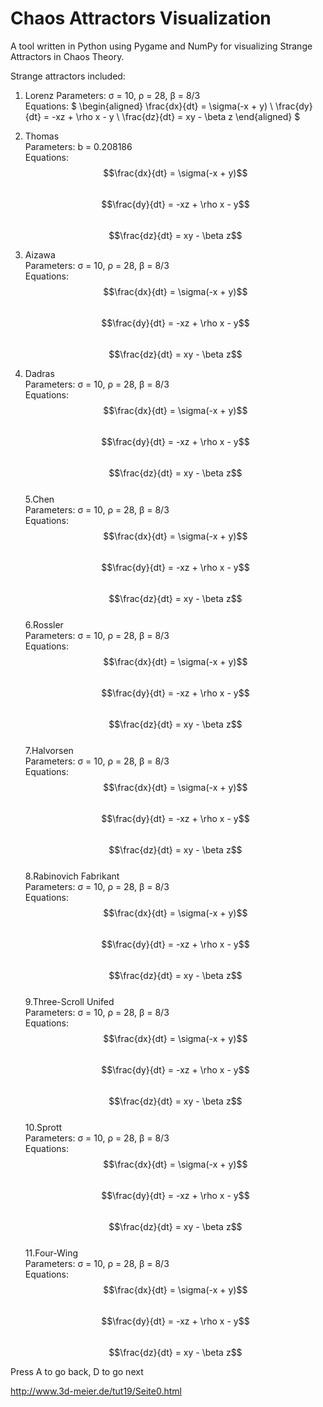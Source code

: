 # Chaos Attractors Visualization

A tool written in Python using Pygame and NumPy for visualizing Strange Attractors
in Chaos Theory.  
  
Strange attractors included:  
1. Lorenz 
    Parameters: σ = 10, ρ = 28, β = 8/3  
    Equations:
    $
    \begin{aligned}
    \frac{dx}{dt} = \sigma(-x + y) \\
    \frac{dy}{dt} = -xz + \rho x - y \\
    \frac{dz}{dt} = xy - \beta z
    \end{aligned}
    $

2. Thomas  
    Parameters: b = 0.208186  
    Equations:   
        $$\frac{dx}{dt} = \sigma(-x + y)$$  
        $$\frac{dy}{dt} = -xz + \rho x - y$$  
        $$\frac{dz}{dt} = xy - \beta z$$  
3. Aizawa  
    Parameters: σ = 10, ρ = 28, β = 8/3  
    Equations:   
        $$\frac{dx}{dt} = \sigma(-x + y)$$  
        $$\frac{dy}{dt} = -xz + \rho x - y$$  
        $$\frac{dz}{dt} = xy - \beta z$$  
4. Dadras  
    Parameters: σ = 10, ρ = 28, β = 8/3  
    Equations:   
        $$\frac{dx}{dt} = \sigma(-x + y)$$  
        $$\frac{dy}{dt} = -xz + \rho x - y$$  
        $$\frac{dz}{dt} = xy - \beta z$$  
5.Chen  
    Parameters: σ = 10, ρ = 28, β = 8/3  
    Equations:   
        $$\frac{dx}{dt} = \sigma(-x + y)$$  
        $$\frac{dy}{dt} = -xz + \rho x - y$$  
        $$\frac{dz}{dt} = xy - \beta z$$  
6.Rossler  
    Parameters: σ = 10, ρ = 28, β = 8/3  
    Equations:   
        $$\frac{dx}{dt} = \sigma(-x + y)$$  
        $$\frac{dy}{dt} = -xz + \rho x - y$$  
        $$\frac{dz}{dt} = xy - \beta z$$  
7.Halvorsen  
    Parameters: σ = 10, ρ = 28, β = 8/3  
    Equations:   
        $$\frac{dx}{dt} = \sigma(-x + y)$$  
        $$\frac{dy}{dt} = -xz + \rho x - y$$  
        $$\frac{dz}{dt} = xy - \beta z$$   
8.Rabinovich Fabrikant  
    Parameters: σ = 10, ρ = 28, β = 8/3  
    Equations:   
        $$\frac{dx}{dt} = \sigma(-x + y)$$  
        $$\frac{dy}{dt} = -xz + \rho x - y$$  
        $$\frac{dz}{dt} = xy - \beta z$$  
9.Three-Scroll Unifed  
    Parameters: σ = 10, ρ = 28, β = 8/3  
    Equations:   
        $$\frac{dx}{dt} = \sigma(-x + y)$$  
        $$\frac{dy}{dt} = -xz + \rho x - y$$  
        $$\frac{dz}{dt} = xy - \beta z$$  
10.Sprott  
    Parameters: σ = 10, ρ = 28, β = 8/3  
    Equations:   
        $$\frac{dx}{dt} = \sigma(-x + y)$$  
        $$\frac{dy}{dt} = -xz + \rho x - y$$  
        $$\frac{dz}{dt} = xy - \beta z$$  
11.Four-Wing  
    Parameters: σ = 10, ρ = 28, β = 8/3  
    Equations:   
        $$\frac{dx}{dt} = \sigma(-x + y)$$  
        $$\frac{dy}{dt} = -xz + \rho x - y$$  
        $$\frac{dz}{dt} = xy - \beta z$$  
  
Press A to go back, D to go next
  
http://www.3d-meier.de/tut19/Seite0.html